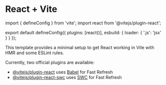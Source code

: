 # React + Vite
import { defineConfig } from 'vite';
import react from '@vitejs/plugin-react';

export default defineConfig({
  plugins: [react()],
  esbuild: {
    loader: { '.js': 'jsx' }
  }
});

This template provides a minimal setup to get React working in Vite with HMR and some ESLint rules.

Currently, two official plugins are available:

- [@vitejs/plugin-react](https://github.com/vitejs/vite-plugin-react/blob/main/packages/plugin-react/README.md) uses [Babel](https://babeljs.io/) for Fast Refresh
- [@vitejs/plugin-react-swc](https://github.com/vitejs/vite-plugin-react-swc) uses [SWC](https://swc.rs/) for Fast Refresh
